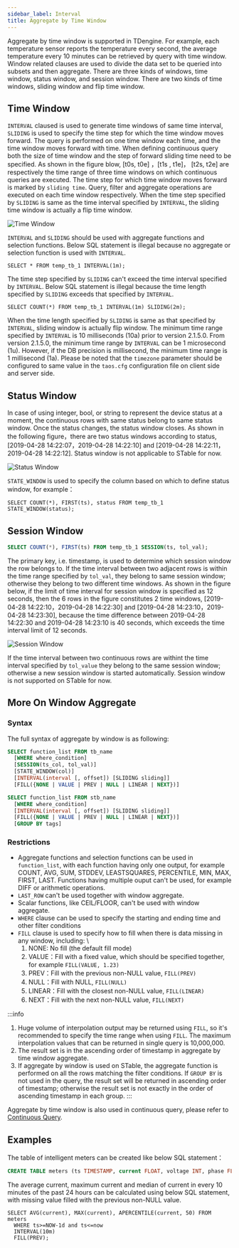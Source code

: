 ```yaml
---
sidebar_label: Interval
title: Aggregate by Time Window
---
```


Aggregate by time window is supported in TDengine. For example, each temperature sensor reports the temperature every second, the average temperature every 10 minutes can be retrieved by query with time window.
Window related clauses are used to divide the data set to be queried into subsets and then aggregate. There are three kinds of windows, time window, status window, and session window. There are two kinds of time windows, sliding window and flip time window.

## Time Window

`INTERVAL` claused is used to generate time windows of same time interval, `SLIDING` is used to specify the time step for which the time window moves forward. The query is performed on one time window each time, and the time window moves forward with time. When defining continuous query both the size of time window and the step of forward sliding time need to be specified. As shown in the figure blow, [t0s, t0e] ，[t1s , t1e]， [t2s, t2e] are respectively the time range of three time windows on which continuous queries are executed. The time step for which time window moves forward is marked by `sliding time`. Query, filter and aggregate operations are executed on each time window respectively. When the time step specified by `SLIDING` is same as the time interval specified by `INTERVAL`, the sliding time window is actually a flip time window.

![Time Window](/img/sql/timewindow-1.png)

`INTERVAL` and `SLIDING` should be used with aggregate functions and selection functions. Below SQL statement is illegal because no aggregate or selection function is used with `INTERVAL`.

```
SELECT * FROM temp_tb_1 INTERVAL(1m);
```

The time step specified by `SLIDING` can't exceed the time interval specified by `INTERVAL`. Below SQL statement is illegal because the time length specified by `SLIDING` exceeds that specified by `INTERVAL`.

```
SELECT COUNT(*) FROM temp_tb_1 INTERVAL(1m) SLIDING(2m);
```

When the time length specified by `SLIDING` is same as that specified by `INTERVAL`, sliding window is actually flip window. The minimum time range specified by `INTERVAL` is 10 milliseconds (10a) prior to version 2.1.5.0. From version 2.1.5.0, the minimum time range by `INTERVAL` can be 1 microsecond (1u). However, if the DB precision is millisecond, the minimum time range is 1 millisecond (1a). Please be noted that the `timezone` parameter should be configured to same value in the `taos.cfg` configuration file on client side and server side.

## Status Window

In case of using integer, bool, or string to represent the device status at a moment, the continuous rows with same status belong to same status window. Once the status changes, the status window closes. As shown in the following figure，there are two status windows according to status, [2019-04-28 14:22:07，2019-04-28 14:22:10] and [2019-04-28 14:22:11，2019-04-28 14:22:12]. Status window is not applicable to STable for now.

![Status Window](/img/sql/timewindow-3.png)

`STATE_WINDOW` is used to specify the column based on which to define status window, for example：

```
SELECT COUNT(*), FIRST(ts), status FROM temp_tb_1 STATE_WINDOW(status);
```

## Session Window

```sql
SELECT COUNT(*), FIRST(ts) FROM temp_tb_1 SESSION(ts, tol_val);
```

The primary key, i.e. timestamp, is used to determine which session window the row belongs to. If the time interval between two adjacent rows is within the time range specified by `tol_val`, they belong to same session window; otherwise they belong to two different time windows. As shown in the figure below, if the limit of time interval for session window is specified as 12 seconds, then the 6 rows in the figure constitutes 2 time windows, [2019-04-28 14:22:10，2019-04-28 14:22:30] and [2019-04-28 14:23:10，2019-04-28 14:23:30], because the time difference between 2019-04-28 14:22:30 and 2019-04-28 14:23:10 is 40 seconds, which exceeds the time interval limit of 12 seconds.

![Session Window](/img/sql/timewindow-2.png)

If the time interval between two continuous rows are withint the time interval specified by `tol_value` they belong to the same session window; otherwise a new session window is started automatically. Session window is not supported on STable for now.

## More On Window Aggregate

### Syntax

The full syntax of aggregate by window is as following:

```sql
SELECT function_list FROM tb_name
  [WHERE where_condition]
  [SESSION(ts_col, tol_val)]
  [STATE_WINDOW(col)]
  [INTERVAL(interval [, offset]) [SLIDING sliding]]
  [FILL({NONE | VALUE | PREV | NULL | LINEAR | NEXT})]

SELECT function_list FROM stb_name
  [WHERE where_condition]
  [INTERVAL(interval [, offset]) [SLIDING sliding]]
  [FILL({NONE | VALUE | PREV | NULL | LINEAR | NEXT})]
  [GROUP BY tags]
```

### Restrictions

- Aggregate functions and selection functions can be used in `function_list`, with each function having only one output, for example COUNT, AVG, SUM, STDDEV, LEASTSQUARES, PERCENTILE, MIN, MAX, FIRST, LAST. Functions having multiple ouput can't be used, for example DIFF or arithmetic operations.
- `LAST_ROW` can't be used together with window aggregate.
- Scalar functions, like CEIL/FLOOR, can't be used with window aggregate.
- `WHERE` clause can be used to specify the starting and ending time and other filter conditions
- `FILL` clause is used to specify how to fill when there is data missing in any window, including: \
  1. NONE: No fill (the default fill mode)
  2. VALUE：Fill with a fixed value, which should be specified together, for example `FILL(VALUE, 1.23)`
  3. PREV：Fill with the previous non-NULL value, `FILL(PREV)`
  4. NULL：Fill with NULL, `FILL(NULL)`
  5. LINEAR：Fill with the closest non-NULL value, `FILL(LINEAR)`
  6. NEXT：Fill with the next non-NULL value, `FILL(NEXT)`

:::info

1. Huge volume of interpolation output may be returned using `FILL`, so it's recommended to specify the time range when using `FILL`. The maximum interpolation values that can be returned in single query is 10,000,000.
2. The result set is in the ascending order of timestamp in aggregate by time window aggregate.
3. If aggregate by window is used on STable, the aggregate function is performed on all the rows matching the filter conditions. If `GROUP BY` is not used in the query, the result set will be returned in ascending order of timestamp; otherwise the result set is not exactly in the order of ascending timestamp in each group.
   :::

Aggregate by time window is also used in continuous query, please refer to [Continuous Query](/develop/continuous-query).

## Examples

The table of intelligent meters can be created like below SQL statement：

```sql
CREATE TABLE meters (ts TIMESTAMP, current FLOAT, voltage INT, phase FLOAT) TAGS (location BINARY(64), groupId INT);
```

The average current, maximum current and median of current in every 10 minutes of the past 24 hours can be calculated using below SQL statement, with missing value filled with the previous non-NULL value.

```
SELECT AVG(current), MAX(current), APERCENTILE(current, 50) FROM meters
  WHERE ts>=NOW-1d and ts<=now
  INTERVAL(10m)
  FILL(PREV);
```
